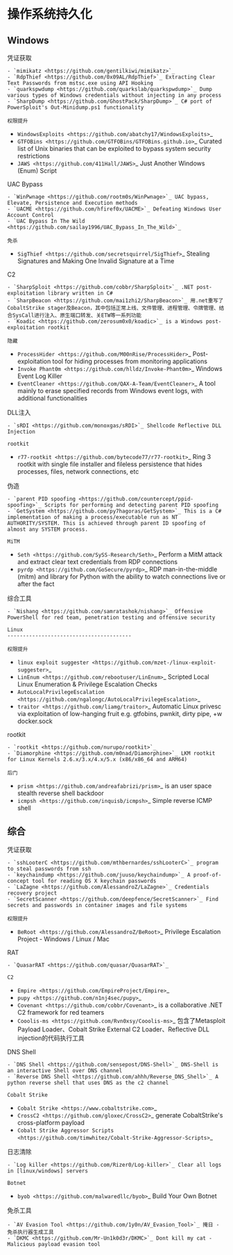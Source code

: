 操作系统持久化
========================================

Windows
----------------------------------------

凭证获取
~~~~~~~~~~~~~~~~~~~~~~~~~~~~~~~~~~~~~~~~
- `mimikatz <https://github.com/gentilkiwi/mimikatz>`_
- `RdpThief <https://github.com/0x09AL/RdpThief>`_ Extracting Clear Text Passwords from mstsc.exe using API Hooking
- `quarkspwdump <https://github.com/quarkslab/quarkspwdump>`_ Dump various types of Windows credentials without injecting in any process
- `SharpDump <https://github.com/GhostPack/SharpDump>`_ C# port of PowerSploit's Out-Minidump.ps1 functionality

权限提升
~~~~~~~~~~~~~~~~~~~~~~~~~~~~~~~~~~~~~~~~
- `WindowsExploits <https://github.com/abatchy17/WindowsExploits>`_
- `GTFOBins <https://github.com/GTFOBins/GTFOBins.github.io>`_ Curated list of Unix binaries that can be exploited to bypass system security restrictions
- `JAWS <https://github.com/411Hall/JAWS>`_ Just Another Windows (Enum) Script

UAC Bypass
~~~~~~~~~~~~~~~~~~~~~~~~~~~~~~~~~~~~~~~~
- `WinPwnage <https://github.com/rootm0s/WinPwnage>`_ UAC bypass, Elevate, Persistence and Execution methods
- `UACME <https://github.com/hfiref0x/UACME>`_ Defeating Windows User Account Control
- `UAC Bypass In The Wild <https://github.com/sailay1996/UAC_Bypass_In_The_Wild>`_

免杀
~~~~~~~~~~~~~~~~~~~~~~~~~~~~~~~~~~~~~~~~
- `SigThief <https://github.com/secretsquirrel/SigThief>`_ Stealing Signatures and Making One Invalid Signature at a Time

C2
~~~~~~~~~~~~~~~~~~~~~~~~~~~~~~~~~~~~~~~~
- `SharpSploit <https://github.com/cobbr/SharpSploit>`_ .NET post-exploitation library written in C#
- `SharpBeacon <https://github.com/mai1zhi2/SharpBeacon>`_ 用.net重写了CobaltStrike stager及Beacon，其中包括正常上线、文件管理、进程管理、令牌管理、结合SysCall进行注入、原生端口转发、关ETW等一系列功能
- `Koadic <https://github.com/zerosum0x0/koadic>`_ is a Windows post-exploitation rootkit

隐藏
~~~~~~~~~~~~~~~~~~~~~~~~~~~~~~~~~~~~~~~~
- `ProcessHider <https://github.com/M00nRise/ProcessHider>`_ Post-exploitation tool for hiding processes from monitoring applications
- `Invoke Phant0m <https://github.com/hlldz/Invoke-Phant0m>`_ Windows Event Log Killer
- `EventCleaner <https://github.com/QAX-A-Team/EventCleaner>`_ A tool mainly to erase specified records from Windows event logs, with additional functionalities

DLL注入
~~~~~~~~~~~~~~~~~~~~~~~~~~~~~~~~~~~~~~~~
- `sRDI <https://github.com/monoxgas/sRDI>`_ Shellcode Reflective DLL Injection

rootkit
~~~~~~~~~~~~~~~~~~~~~~~~~~~~~~~~~~~~~~~~
- `r77-rootkit <https://github.com/bytecode77/r77-rootkit>`_ Ring 3 rootkit with single file installer and fileless persistence that hides processes, files, network connections, etc

伪造
~~~~~~~~~~~~~~~~~~~~~~~~~~~~~~~~~~~~~~~~
- `parent PID spoofing <https://github.com/countercept/ppid-spoofing>`_ Scripts for performing and detecting parent PID spoofing
- `GetSystem <https://github.com/py7hagoras/GetSystem>`_ This is a C# implementation of making a process/executable run as NT AUTHORITY/SYSTEM. This is achieved through parent ID spoofing of almost any SYSTEM process.

MiTM
~~~~~~~~~~~~~~~~~~~~~~~~~~~~~~~~~~~~~~~~
- `Seth <https://github.com/SySS-Research/Seth>`_ Perform a MitM attack and extract clear text credentials from RDP connections
- `pyrdp <https://github.com/GoSecure/pyrdp>`_ RDP man-in-the-middle (mitm) and library for Python with the ability to watch connections live or after the fact

综合工具
~~~~~~~~~~~~~~~~~~~~~~~~~~~~~~~~~~~~~~~~
- `Nishang <https://github.com/samratashok/nishang>`_ Offensive PowerShell for red team, penetration testing and offensive security

Linux
----------------------------------------

权限提升
~~~~~~~~~~~~~~~~~~~~~~~~~~~~~~~~~~~~~~~~
- `linux exploit suggester <https://github.com/mzet-/linux-exploit-suggester>`_
- `LinEnum <https://github.com/rebootuser/LinEnum>`_ Scripted Local Linux Enumeration & Privilege Escalation Checks
- `AutoLocalPrivilegeEscalation <https://github.com/ngalongc/AutoLocalPrivilegeEscalation>`_
- `traitor <https://github.com/liamg/traitor>`_ Automatic Linux privesc via exploitation of low-hanging fruit e.g. gtfobins, pwnkit, dirty pipe, +w docker.sock

rootkit
~~~~~~~~~~~~~~~~~~~~~~~~~~~~~~~~~~~~~~~~
- `rootkit <https://github.com/nurupo/rootkit>`_
- `Diamorphine <https://github.com/m0nad/Diamorphine>`_ LKM rootkit for Linux Kernels 2.6.x/3.x/4.x/5.x (x86/x86_64 and ARM64) 

后门
~~~~~~~~~~~~~~~~~~~~~~~~~~~~~~~~~~~~~~~~
- `prism <https://github.com/andreafabrizi/prism>`_ is an user space stealth reverse shell backdoor
- `icmpsh <https://github.com/inquisb/icmpsh>`_ Simple reverse ICMP shell

综合
----------------------------------------

凭证获取 
~~~~~~~~~~~~~~~~~~~~~~~~~~~~~~~~~~~~~~~~
- `sshLooterC <https://github.com/mthbernardes/sshLooterC>`_ program to steal passwords from ssh
- `keychaindump <https://github.com/juuso/keychaindump>`_ A proof-of-concept tool for reading OS X keychain passwords
- `LaZagne <https://github.com/AlessandroZ/LaZagne>`_ Credentials recovery project
- `SecretScanner <https://github.com/deepfence/SecretScanner>`_ Find secrets and passwords in container images and file systems

权限提升
~~~~~~~~~~~~~~~~~~~~~~~~~~~~~~~~~~~~~~~~
- `BeRoot <https://github.com/AlessandroZ/BeRoot>`_ Privilege Escalation Project - Windows / Linux / Mac

RAT
~~~~~~~~~~~~~~~~~~~~~~~~~~~~~~~~~~~~~~~~
- `QuasarRAT <https://github.com/quasar/QuasarRAT>`_

C2
~~~~~~~~~~~~~~~~~~~~~~~~~~~~~~~~~~~~~~~~
- `Empire <https://github.com/EmpireProject/Empire>`_
- `pupy <https://github.com/n1nj4sec/pupy>`_
- `Covenant <https://github.com/cobbr/Covenant>`_ is a collaborative .NET C2 framework for red teamers
- `Cooolis-ms <https://github.com/Rvn0xsy/Cooolis-ms>`_ 包含了Metasploit Payload Loader、Cobalt Strike External C2 Loader、Reflective DLL injection的代码执行工具

DNS Shell
~~~~~~~~~~~~~~~~~~~~~~~~~~~~~~~~~~~~~~~~
- `DNS Shell <https://github.com/sensepost/DNS-Shell>`_ DNS-Shell is an interactive Shell over DNS channel
- `Reverse DNS Shell <https://github.com/ahhh/Reverse_DNS_Shell>`_ A python reverse shell that uses DNS as the c2 channel

Cobalt Strike
~~~~~~~~~~~~~~~~~~~~~~~~~~~~~~~~~~~~~~~~
- `Cobalt Strike <https://www.cobaltstrike.com>`_
- `CrossC2 <https://github.com/gloxec/CrossC2>`_ generate CobaltStrike's cross-platform payload
- `Cobalt Strike Aggressor Scripts <https://github.com/timwhitez/Cobalt-Strike-Aggressor-Scripts>`_

日志清除
~~~~~~~~~~~~~~~~~~~~~~~~~~~~~~~~~~~~~~~~
- `Log killer <https://github.com/Rizer0/Log-killer>`_ Clear all logs in [linux/windows] servers

Botnet
~~~~~~~~~~~~~~~~~~~~~~~~~~~~~~~~~~~~~~~~
- `byob <https://github.com/malwaredllc/byob>`_ Build Your Own Botnet

免杀工具
~~~~~~~~~~~~~~~~~~~~~~~~~~~~~~~~~~~~~~~~
- `AV Evasion Tool <https://github.com/1y0n/AV_Evasion_Tool>`_ 掩日 - 免杀执行器生成工具
- `DKMC <https://github.com/Mr-Un1k0d3r/DKMC>`_ Dont kill my cat - Malicious payload evasion tool

